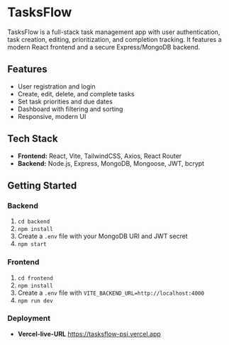 # TasksFlow

TasksFlow is a full-stack task management app with user authentication, task creation, editing, prioritization, and completion tracking. It features a modern React frontend and a secure Express/MongoDB backend.

## Features

- User registration and login
- Create, edit, delete, and complete tasks
- Set task priorities and due dates
- Dashboard with filtering and sorting
- Responsive, modern UI

## Tech Stack

- **Frontend:** React, Vite, TailwindCSS, Axios, React Router
- **Backend:** Node.js, Express, MongoDB, Mongoose, JWT, bcrypt

## Getting Started

### Backend

1. `cd backend`
2. `npm install`
3. Create a `.env` file with your MongoDB URI and JWT secret
4. `npm start`

### Frontend

1. `cd frontend`
2. `npm install`
3. Create a `.env` file with `VITE_BACKEND_URL=http://localhost:4000`
4. `npm run dev`

### Deployment

- **Vercel-live-URL** https://tasksflow-psi.vercel.app
